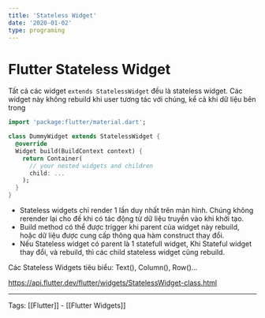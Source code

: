```yaml
---
title: 'Stateless Widget'
date: '2020-01-02'
type: programing 
---
```


# Flutter Stateless Widget
Tất cả các widget `extends StatelessWidget` đều là stateless widget. Các widget này không rebuild khi user tương tác với chúng, kể cả khi dữ liệu bên trong 
```dart
import 'package:flutter/material.dart';

class DummyWidget extends StatelessWidget {
  @override
  Widget build(BuildContext context) {
    return Container(
      // your nested widgets and children
      child: ...
    );
  }
}

```
- Stateless widgets chỉ render 1 lần duy nhất trên màn hình. Chúng không rerender lại cho đế khi có tác động từ dữ liệu truyền vào khi khởi tạo.
- Build method có thể được trigger khi parent của widget này rebuild, hoặc dữ liệu được cung cấp thông qua hàm construct thay đổi.
- Nếu Stateless widget có parent là 1 statefull widget, Khi Stateful widget thay đổi, và rebuild, thì các child stateless widget cũng rebuild.

Các Stateless Widgets tiêu biểu: Text(), Column(), Row()...

https://api.flutter.dev/flutter/widgets/StatelessWidget-class.html


---
Tags: [[Flutter]] - [[Flutter Widgets]]